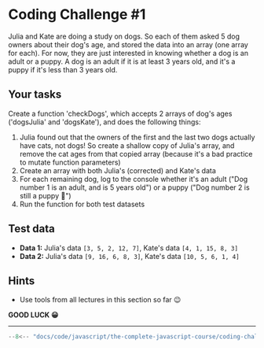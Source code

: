# Coding Challenge #1

Julia and Kate are doing a study on dogs. So each of them asked 5 dog owners about their dog's age, and stored the data into an array (one array for each). For now, they are just interested in knowing whether a dog is an adult or a puppy.
A dog is an adult if it is at least 3 years old, and it's a puppy if it's less than 3 years old.

## Your tasks

Create a function 'checkDogs', which accepts 2 arrays of dog's ages ('dogsJulia' and 'dogsKate'), and does the following things:

1. Julia found out that the owners of the first and the last two dogs actually have cats, not dogs! So create a shallow copy of Julia's array, and remove the cat ages from that copied array (because it's a bad practice to mutate function parameters)
2. Create an array with both Julia's (corrected) and Kate's data
3. For each remaining dog, log to the console whether it's an adult ("Dog number 1 is an adult, and is 5 years old") or a puppy ("Dog number 2 is still a puppy 🐶")
4. Run the function for both test datasets

## Test data

* **Data 1:** Julia's data `[3, 5, 2, 12, 7]`, Kate's data `[4, 1, 15, 8, 3]`
* **Data 2:** Julia's data `[9, 16, 6, 8, 3]`, Kate's data `[10, 5, 6, 1, 4]`

## Hints

* Use tools from all lectures in this section so far 😉

**GOOD LUCK 😀**

---

```javascript
--8<-- "docs/code/javascript/the-complete-javascript-course/coding-challenges/working-with-arrays/challenge-1.js"
```
